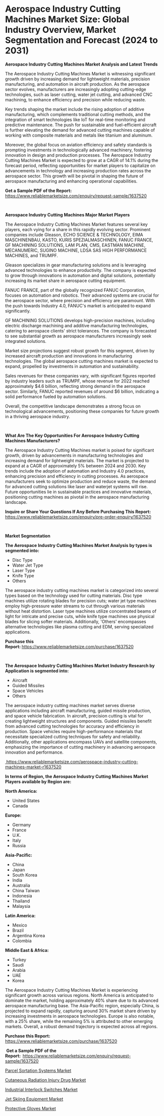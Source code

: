 <p><h1>Aerospace Industry Cutting Machines Market Size: Global Industry Overview, Market Segmentation and Forecast (2024 to 2031)</h1></p><p><strong>Aerospace Industry Cutting Machines Market Analysis and Latest Trends</strong></p>
<p><p>The Aerospace Industry Cutting Machines Market is witnessing significant growth driven by increasing demand for lightweight materials, precision manufacturing, and automation in aircraft production. As the aerospace sector evolves, manufacturers are increasingly adopting cutting-edge technologies, such as laser cutting, water jet cutting, and advanced CNC machining, to enhance efficiency and precision while reducing waste.</p><p>Key trends shaping the market include the rising adoption of additive manufacturing, which complements traditional cutting methods, and the integration of smart technologies like IoT for real-time monitoring and predictive maintenance. The push for sustainable and fuel-efficient aircraft is further elevating the demand for advanced cutting machines capable of working with composite materials and metals like titanium and aluminum.</p><p>Moreover, the global focus on aviation efficiency and safety standards is prompting investments in technologically advanced machinery, fostering innovation in design and production processes. The Aerospace Industry Cutting Machines Market is expected to grow at a CAGR of 14.1% during the forecast period, reflecting opportunities for market players to capitalize on advancements in technology and increasing production rates across the aerospace sector. This growth will be pivotal in shaping the future of aerospace manufacturing and enhancing operational capabilities.</p></p>
<p><strong>Get a Sample PDF of the Report:&nbsp;</strong> <a href="https://www.reliablemarketsize.com/enquiry/request-sample/1637520">https://www.reliablemarketsize.com/enquiry/request-sample/1637520</a></p>
<p>&nbsp;</p>
<p><strong>Aerospace Industry Cutting Machines Major Market Players</strong></p>
<p><p>The Aerospace Industry Cutting Machines Market features several key players, each vying for a share in this rapidly evolving sector. Prominent companies include Gleason, ECHO SCIENCE & TECHNOLOGY, EIMA MASCHINENBAU, KASTO, KURIS SPEZIALMASCHINEN, FANUC FRANCE, GF MACHINING SOLUTIONS, LAM PLAN, CMS, EASTMAN MACHINE, MECANUMERIC, SUGINO MACHINE, LDSA SAS HIGH PERFORMANCE MACHINES, and TRUMPF.</p><p>Gleason specializes in gear manufacturing solutions and is leveraging advanced technologies to enhance productivity. The company is expected to grow through innovations in automation and digital solutions, potentially increasing its market share in aerospace cutting equipment.</p><p>FANUC FRANCE, part of the globally recognized FANUC Corporation, focuses on automation and robotics. Their advanced systems are crucial for the aerospace sector, where precision and efficiency are paramount. With the push towards Industry 4.0, FANUC's market is anticipated to expand significantly.</p><p>GF MACHINING SOLUTIONS develops high-precision machines, including electric discharge machining and additive manufacturing technologies, catering to aerospace clients' strict tolerances. The company is forecasted to see substantial growth as aerospace manufacturers increasingly seek integrated solutions.</p><p>Market size projections suggest robust growth for this segment, driven by increased aircraft production and innovations in manufacturing technologies. The global aerospace cutting machines market is expected to expand, propelled by investments in automation and sustainability.</p><p>Sales revenues for these companies vary, with significant figures reported by industry leaders such as TRUMPF, whose revenue for 2022 reached approximately $4.6 billion, reflecting strong demand in the aerospace sector. Similarly, FANUC reported revenues of around $6 billion, indicating a solid performance fueled by automation solutions.</p><p>Overall, the competitive landscape demonstrates a strong focus on technological advancements, positioning these companies for future growth in a thriving aerospace industry.</p></p>
<p>&nbsp;</p>
<p><strong>What Are The Key Opportunities For Aerospace Industry Cutting Machines Manufacturers?</strong></p>
<p><p>The Aerospace Industry Cutting Machines market is poised for significant growth, driven by advancements in manufacturing technologies and increasing demand for lightweight materials. The market is projected to expand at a CAGR of approximately 5% between 2024 and 2030. Key trends include the adoption of automation and Industry 4.0 practices, enhancing precision and efficiency in cutting processes. As aerospace manufacturers seek to optimize production and reduce waste, the demand for advanced cutting solutions like laser and waterjet systems will rise. Future opportunities lie in sustainable practices and innovative materials, positioning cutting machines as pivotal in the aerospace manufacturing landscape.</p></p>
<p><strong>Inquire or Share Your Questions If Any Before Purchasing This Report:</strong> <a href="https://www.reliablemarketsize.com/enquiry/pre-order-enquiry/1637520">https://www.reliablemarketsize.com/enquiry/pre-order-enquiry/1637520</a></p>
<p>&nbsp;</p>
<p><strong>Market Segmentation</strong></p>
<p><strong>The Aerospace Industry Cutting Machines Market Analysis by types is segmented into:</strong></p>
<p><ul><li>Disc Type</li><li>Water Jet Type</li><li>Laser Type</li><li>Knife Type</li><li>Others</li></ul></p>
<p><p>The aerospace industry cutting machines market is categorized into several types based on the technology used for cutting materials. Disc type machines utilize rotating blades for precision cuts; water jet type machines employ high-pressure water streams to cut through various materials without heat distortion. Laser type machines utilize concentrated beams of light for intricate and precise cuts, while knife type machines use physical blades for slicing softer materials. Additionally, 'Others' encompasses alternative technologies like plasma cutting and EDM, serving specialized applications.</p></p>
<p><strong>Purchase this Report:&nbsp;</strong><a href="https://www.reliablemarketsize.com/purchase/1637520">https://www.reliablemarketsize.com/purchase/1637520</a></p>
<p>&nbsp;</p>
<p><strong>The Aerospace Industry Cutting Machines Market Industry Research by Application is segmented into:</strong></p>
<p><ul><li>Aircraft</li><li>Guided Missiles</li><li>Space Vehicles</li><li>Others</li></ul></p>
<p><p>The aerospace industry cutting machines market serves diverse applications including aircraft manufacturing, guided missile production, and space vehicle fabrication. In aircraft, precision cutting is vital for creating lightweight structures and components. Guided missiles benefit from advanced cutting technologies for accuracy and efficiency in production. Space vehicles require high-performance materials that necessitate specialized cutting techniques for safety and reliability. Additionally, other applications encompass UAVs and satellite components, emphasizing the importance of cutting machinery in advancing aerospace innovation and performance.</p></p>
<p><a href="https://www.reliablemarketsize.com/aerospace-industry-cutting-machines-market-r1637520">&nbsp;https://www.reliablemarketsize.com/aerospace-industry-cutting-machines-market-r1637520</a></p>
<p><strong>In terms of Region, the Aerospace Industry Cutting Machines Market Players available by Region are:</strong></p>
<p>
    <p> <strong> North America: </strong>
        <ul>
            <li>United States</li>
            <li>Canada</li>
        </ul>
        </p> 
    <p> <strong> Europe: </strong>
        <ul>
            <li>Germany</li>
            <li>France</li>
            <li>U.K.</li>
            <li>Italy</li>
            <li>Russia</li>
        </ul>
        </p> 
    <p> <strong> Asia-Pacific: </strong>
        <ul>
            <li>China</li>
            <li>Japan</li>
            <li>South Korea</li>
            <li>India</li>
            <li>Australia</li>
            <li>China Taiwan</li>
            <li>Indonesia</li>
            <li>Thailand</li>
            <li>Malaysia</li>
        </ul>
        </p> 
    <p> <strong> Latin America: </strong>
        <ul>
            <li>Mexico</li>
            <li>Brazil</li>
            <li>Argentina Korea</li>
            <li>Colombia</li>
        </ul>
        </p> 
    <p> <strong> Middle East & Africa: </strong>
        <ul>
            <li>Turkey</li>
            <li>Saudi</li>
            <li>Arabia</li>
            <li>UAE</li>
            <li>Korea</li>
        </ul>
    </p>
    </p>
<p><p>The Aerospace Industry Cutting Machines Market is experiencing significant growth across various regions. North America is anticipated to dominate the market, holding approximately 40% share due to its advanced aerospace manufacturing base. The Asia-Pacific region, especially China, is projected to expand rapidly, capturing around 30% market share driven by increasing investments in aerospace technologies. Europe is also notable, with a 25% share, while the remaining 5% is attributed to other emerging markets. Overall, a robust demand trajectory is expected across all regions.</p></p>
<p><strong>Purchase this Report: </strong><a href="https://www.reliablemarketsize.com/purchase/1637520">https://www.reliablemarketsize.com/purchase/1637520</a></p>
<p>&nbsp;<strong>Get a Sample PDF of the Report:&nbsp;&nbsp;</strong><a href="https://www.reliablemarketsize.com/enquiry/request-sample/1637520">https://www.reliablemarketsize.com/enquiry/request-sample/1637520</a></p>
<p><strong></strong></p>
<p><p><a href="https://www.linkedin.com/pulse/parcel-sortation-systems-market-size-growth-trends-industry-jytic">Parcel Sortation Systems Market</a></p><p><a href="https://medium.com/@alexcrou8_2971/global-market-pulse-trends-and-growth-analysis-in-cutaneous-radiation-injury-drug-market-4ca7a15f533c?postPublishedType=repub">Cutaneous Radiation Injury Drug Market</a></p><p><a href="https://www.linkedin.com/pulse/market-dynamics-future-trends-global-industrial-interlock-hdeue?trackingId=JFBiBULsQqiZsSO3Neb64w%3D%3D">Industrial Interlock Switches Market</a></p><p><a href="https://issuu.com/reportprime-2/docs/jet-skiing-equipment-market-size-20_87f2208a076327">Jet Skiing Equipment Market</a></p><p><a href="https://issuu.com/reportprime-2/docs/protective-gloves-market-size-2030._1739aba4821898">Protective Gloves Market</a></p></p>